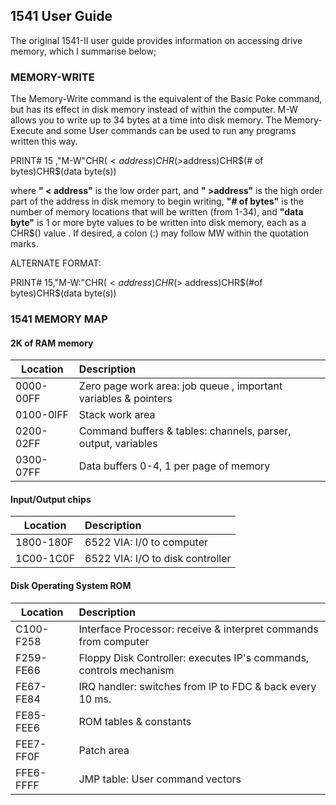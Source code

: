 ## 1541 User Guide

The original 1541-II user guide provides information on accessing drive memory, which I summarise below;

### MEMORY-WRITE 

The Memory-Write command is the equivalent of the Basic Poke command, but has
its effect in disk memory instead of within the computer. M-W allows you to write up to
34 bytes at a time into disk memory. The Memory-Execute and some User commands can
be used to run any programs written this way. 


PRINT# 15 ,"M-W"CHR$( <address)CHR$(>address)CHR$(# of bytes)CHR$(data byte(s))

where **" < address"** is the low order part, and **" >address"** is the high order part of the
address in disk memory to begin writing, **"# of bytes"** is the number of memory
locations that will be written (from 1-34), and **"data byte"** is 1 or more byte values to be
written into disk memory, each as a CHR$() value . If desired, a colon (:) may follow MW within the quotation marks.

ALTERNATE FORMAT:

PRINT# 15,"M-W:"CHR$( <address)CHR$(> address)CHR$(#of bytes)CHR$(data byte(s)) 

### 1541 MEMORY MAP

#### 2K of RAM memory
| Location | Description |
|----------|:-------------|
| 0000-00FF | Zero page work area: job queue , important variables & pointers |
| 0100-0lFF |     Stack work area |
| 0200-02FF |    Command buffers & tables: channels, parser, output, variables |
| 0300-07FF |    Data buffers 0-4, 1 per page of memory |
#### Input/Output chips
| Location | Description |
|----------|:-------------|
| 1800-180F |    6522 VIA: I/0 to computer |
| 1C00-1C0F |    6522 VIA: I/O to disk controller |
#### Disk Operating System ROM
| Location | Description |
|----------|:-------------|
| C100-F258 |    Interface Processor: receive & interpret commands from computer |
| F259-FE66 |    Floppy Disk Controller: executes IP's commands, controls mechanism |
| FE67-FE84 |    IRQ handler: switches from lP to FDC & back every 10 ms. |
| FE85-FEE6 |    ROM tables & constants |
| FEE7-FF0F |    Patch area |
| FFE6-FFFF |    JMP table: User command vectors |

